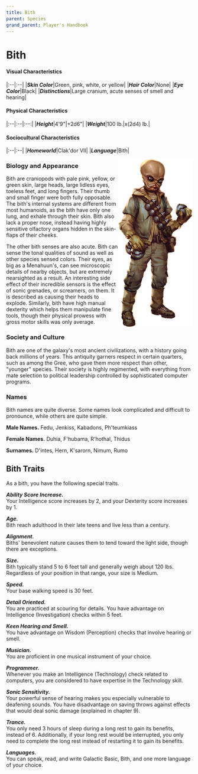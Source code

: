 ```yaml
---
title: Bith
parent: Species
grand_parent: Player's Handbook
---
```


# Bith

#### Visual Characteristics

|:--|:--|
|***Skin Color***|Green, pink, white, or yellow|
|***Hair Color***|None|
|***Eye Color***|Black|
|***Distinctions***|Large cranium, acute senses of smell and hearing|

#### Physical Characteristics

|:--|:--|:--:|
|***Height***|4'9"|+2d6"|
|***Weight***|100 lb.|x(2d4) lb.|

#### Sociocultural Characteristics

|:--|:--|
|***Homeworld***|Clak'dor VII|
|***Language***|Bith|

<img src='../../../zzImages/Species/Bith.png' style='float:right; float:top; width:200px;'>

### Biology and Appearance
Bith are craniopods with pale pink, yellow, or green skin, large heads, large lidless eyes, toeless feet, and long fingers. Their thumb and small finger were both fully opposable. The bith's internal systems are different from most humanoids, as the bith have only one lung, and exhale through their skin. Bith also lack a proper nose, instead having highly sensitive olfactory organs hidden in the skin-flaps of their cheeks.

The other bith senses are also acute. Bith can sense the tonal qualities of sound as well as other species sensed colors. Their eyes, as big as a Menahuun's, can see microscopic details of nearby objects, but are extremely nearsighted as a result. An interesting side effect of their incredible sensors is the effect of sonic grenades, or screamers, on them. It is described as causing their heads to explode. Similarly, bith have high manual dexterity which helps them manipulate fine tools, though their physical prowess with gross motor skills was only average.

### Society and Culture
Bith are one of the galaxy's most ancient civilizations, with a history going back millions of years. This antiquity garners respect in certain quarters, such as among the Gree, who gave them more respect than other, "younger" species. Their society is highly regimented, with everything from mate selection to political leadership controlled by sophisticated computer programs.

### Names
Bith names are quite diverse. Some names look complicated and difficult to pronounce, while others are quite simple. 

**Male Names.** Fedu, Jenkiss, Kabadons, Ph'teumkiass 

**Female Names.** Duhia, F'hubama, R'hothal, Thidus 

**Surnames.** D'intes, Hern, K'sarorn, Nimum, Rumo

## Bith Traits
As a bith, you have the following special traits.

***Ability Score Increase.*** <br> Your Intelligence score increases by 2, and your Dexterity score increases by 1.

***Age.*** <br> Bith reach adulthood in their late teens and live less than a century.

***Alignment.*** <br> Biths' benevolent nature causes them to tend toward the light side, though there are exceptions.

***Size.*** <br> Bith typically stand 5 to 6 feet tall and generally weigh about 120 lbs. Regardless of your position in that range, your size is Medium.

***Speed.*** <br> Your base walking speed is 30 feet.

***Detail Oriented.*** <br> You are practiced at scouring for details. You have advantage on Intelligence (Investigation) checks within 5 feet.

***Keen Hearing and Smell.*** <br> You have advantage on Wisdom (Perception) checks that involve hearing or smell.

***Musician.*** <br> You are proficient in one musical instrument of your choice.

***Programmer.*** <br> Whenever you make an Intelligence (Technology) check related to computers, you are considered to have expertise in the Technology skill.

***Sonic Sensitivity.*** <br> Your powerful sense of hearing makes you especially vulnerable to deafening sounds. You have disadvantage on saving throws against effects that would deal sonic damage (explained in chapter 9).

***Trance.*** <br> You only need 3 hours of sleep during a long rest to gain its benefits, instead of 6. Additionally, if your long rest would be interrupted, you only need to complete the long rest instead of restarting it to gain its benefits.

***Languages.*** <br> You can speak, read, and write Galactic Basic, Bith, and one more language of your choice.

<!--- <img src='https://www.gmbinder.com/images/0VxWnHw.png' style='position:absolute;top:58px;right:150px;width:192px;transform:scaleX(-1);z-index:1000' /> --->
